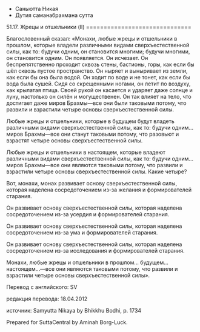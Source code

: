 









* Саньютта Никая
* Дутия саманабрахмана сутта


51\.17\. Жрецы и отшельники \(II\)
\=\=\=\=\=\=\=\=\=\=\=\=\=\=\=\=\=\=\=\=\=\=\=\=\=\=\=\=\=\=



Благословенный сказал: «Монахи, любые жрецы и отшельники в прошлом, которые владели различными видами сверхъестественной силы, как то: будучи одним, он становится многими; будучи многими, он становится одним\. Он появляется\. Он исчезает\. Он беспрепятственно проходит сквозь стены, бастионы, горы, как если бы шёл сквозь пустое пространство\. Он ныряет и выныривает из земли, как если бы она была водой\. Он ходит по воде и не тонет, как если бы вода была сушей\. Сидя со скрещенными ногами, он летит по воздуху, как крылатая птица\. Своей рукой он касается и ударяет даже солнце и луну, настолько он силён и могущественен\. Он так влияет на тело, что достигает даже миров Брахмы—все они были таковыми потому, что развили и взрастили четыре основы сверхъестественной силы\.


Любые жрецы и отшельники, которые в будущем будут владеть различными видами сверхъестественной силы, как то: будучи одним… миров Брахмы—все они станут таковыми потому, что разовьют и взрастят четыре основы сверхъестественной силы\.


Любые жрецы и отшельники в настоящем, которые владеют различными видами сверхъестественной силы, как то: будучи одним… миров Брахмы—все они являются таковыми потому, что развили и взрастили четыре основы сверхъестественной силы\. Какие четыре?


Вот, монахи, монах развивает основу сверхъестественной силы, которая наделена сосредоточением из\-за желания и формирователей старания\.


Он развивает основу сверхъестественной силы, которая наделена сосредоточением из\-за усердия и формирователей старания\.


Он развивает основу сверхъестественной силы, которая наделена сосредоточением из\-за ума и формирователей старания\.


Он развивает основу сверхъестественной силы, которая наделена сосредоточением из\-за исследования и формирователей старания\.


Монахи, любые жрецы и отшельники в прошлом… будущем… настоящем…—все они являются таковыми потому, что развили и взрастили четыре основы сверхъестественной силы»\.



Перевод с английского: SV


редакция перевода: 18\.04\.2012


источник: Samyutta Nikaya by Bhikkhu Bodhi, p\. 1734


Prepared for SuttaCentral by Aminah Borg\-Luck\.






